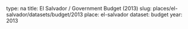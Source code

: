 type: na
title: El Salvador / Government Budget (2013)
slug: places/el-salvador/datasets/budget/2013
place: el-salvador
dataset: budget
year: 2013
